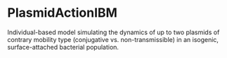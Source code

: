 # PlasmidActionIBM
Individual-based model simulating the dynamics of up to two plasmids of contrary mobility type (conjugative vs. non-transmissible) in an isogenic, surface-attached bacterial population.
